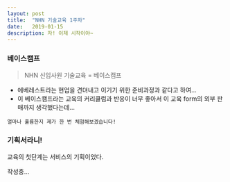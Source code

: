 ```yaml
---
layout: post
title:  "NHN 기술교육 1주차"
date:   2019-01-15
description: 자! 이제 시작이야~
---
```


### 베이스캠프
> NHN 신입사원 기술교육 = 베이스캠프

* 에베레스트라는 현업을 견뎌내고 이기기 위한 준비과정과 같다고 하여...
* 이 베이스캠프라는 교육의 커리큘럼과 반응이 너무 좋아서 이 교육 form의 외부 판매까지 생각했다는데...

```얼마나 훌륭한지 제가 한 번 체험해보겠습니다!```

### 기획서라니!
교육의 첫단계는 서비스의 기획이었다.



작성중...
